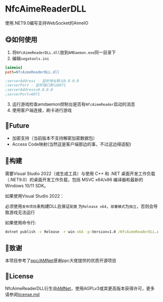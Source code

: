 # NfcAimeReaderDLL
使用.NET9.0编写支持WebSocket的AimeIO
## 😋如何使用
1. 将`NfcAimeReaderDLL.dll`放到`AMDaemon.exe`同一目录下
2. 编辑`segatools.ini`
```ini
[aimeio]
path=NfcAimeReaderDLL.dll

;serverAddress - 监听地址默认0.0.0.0
;serverPort - 监听端口默认6071
;serverAddress=0.0.0.0
;serverPort=6071
```
3. 运行游戏检查amdaemon控制台是否有`NfcAimeReader`启动的消息
4. 使用客户端连接，刷卡进行游戏

## 🍭Future
 - 加密支持（当前版本不支持解密加密数据包）
 - Access Code映射(当然这是客户端那边的事，不过这边得适配)

## 🔨构建
需要Visual Studio 2022（或生成工具）与使用 C++ 和 .NET 桌面开发工作负载（.NET9.0）的桌面开发工作负载，包括 MSVC x64/x86 编译器和最新的 Windows 10/11 SDK。

如果使用Visual Studio 2022：

必须使用`发布项目`来构建DLL且保证`配置` 为`Release x64`，`部署模式`为`独立`，否则会导致游戏无法运行

如果使用命令行:
```cmd
dotnet publish -c Release -r win-x64 -p:Version=1.0 /NfcAimeReaderDLL.csproj
```
## 🥰致谢
本项目参考了[ppc/AMNet](https://gitea.tendokyu.moe/ppc/amnet)感谢ppc大佬提供的优质开源项目

## 📌License
NfcAimeReaderDLL衍生自[AMNet](https://gitea.tendokyu.moe/ppc/amnet)，使用AGPLv3或其更高版本获得许可，更多请参阅[license.md](license.md)